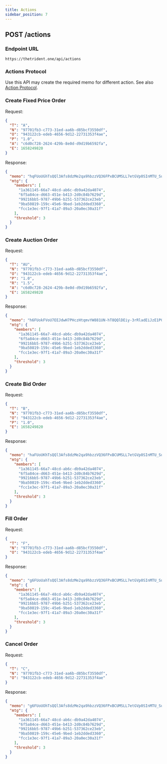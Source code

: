 ```yaml
---
title: Actions
sidebar_position: 7
---
```


## POST /actions

### Endpoint URL

```
https://thetrident.one/api/actions
```

### Actions Protocol

Use this API may create the required memo for different action. See also [Action Protocol](../guide/action-protocol.md).

### Create Fixed Price Order

Request:

```json
{
  "T": "A",
  "N": "97701fb3-c773-31ed-aa6b-d85bcf3550df",
  "O": "943122cb-edeb-4656-9d12-22731353f4ae",
  "P": "1.0",
  "A": "c6d0c728-2624-429b-8e0d-d9d19b6592fa",
  "E": 1658249820
}
```

Response:

```json
{
  "memo": "hqFUoUGhTsQQl3Afs8dzMe2qa9hbzzVQ36FPxBCUMSLL7etGVp0SInMTU_SuoVCjMS4woUHEEMbQxygmJEKbjg3Z0ZtlkvqhRc5i1uJc",
  "mtg": {
    "members": [
      "1a361145-66a7-48cd-ab6c-db9a42da4074",
      "6f5a84ce-d663-451e-b413-2d0c84b7629d",
      "99216bb5-9787-49b6-b251-537362ce23eb",
      "9ba50819-159c-45e6-9bed-1eb2dded3360",
      "fcc1e3ec-97f1-41a7-89a3-20a0ec30a31f"
    ],
    "threshold": 3
  }
}
```

### Create Auction Order

Request:

```json
{
  "T": "AU",
  "N": "97701fb3-c773-31ed-aa6b-d85bcf3550df",
  "O": "943122cb-edeb-4656-9d12-22731353f4ae",
  "P": "1.0",
  "R": "1.5",
  "A": "c6d0c728-2624-429b-8e0d-d9d19b6592fa",
  "E": 1658249820
}
```

Response:

```json
{
  "memo": "h6FUokFVoU7EEJdwH7PHczHtqmvYW881UN-hT8QQlDEiy-3rRladEiJzE1P0rqFQozEuMKFSozEuNaFBxBDG0McoJiRCm44N2dGbZZL6oUXOYtbiXA",
  "mtg": {
    "members": [
      "1a361145-66a7-48cd-ab6c-db9a42da4074",
      "6f5a84ce-d663-451e-b413-2d0c84b7629d",
      "99216bb5-9787-49b6-b251-537362ce23eb",
      "9ba50819-159c-45e6-9bed-1eb2dded3360",
      "fcc1e3ec-97f1-41a7-89a3-20a0ec30a31f"
    ],
    "threshold": 3
  }
}
```

### Create Bid Order

Request:

```json
{
  "T": "B",
  "N": "97701fb3-c773-31ed-aa6b-d85bcf3550df",
  "O": "943122cb-edeb-4656-9d12-22731353f4ae",
  "P": "1.0",
  "E": 1658249820
}
```

Response:

```json
{
  "memo": "haFUoUKhTsQQl3Afs8dzMe2qa9hbzzVQ36FPxBCUMSLL7etGVp0SInMTU_SuoVCjMS4woUXOYtbiXA",
  "mtg": {
    "members": [
      "1a361145-66a7-48cd-ab6c-db9a42da4074",
      "6f5a84ce-d663-451e-b413-2d0c84b7629d",
      "99216bb5-9787-49b6-b251-537362ce23eb",
      "9ba50819-159c-45e6-9bed-1eb2dded3360",
      "fcc1e3ec-97f1-41a7-89a3-20a0ec30a31f"
    ],
    "threshold": 3
  }
}
```

### Fill Order

Request:

```json
{
  "T": "F",
  "N": "97701fb3-c773-31ed-aa6b-d85bcf3550df",
  "O": "943122cb-edeb-4656-9d12-22731353f4ae"
}
```

Response:

```json
{
  "memo": "g6FUoUahTsQQl3Afs8dzMe2qa9hbzzVQ36FPxBCUMSLL7etGVp0SInMTU_Su",
  "mtg": {
    "members": [
      "1a361145-66a7-48cd-ab6c-db9a42da4074",
      "6f5a84ce-d663-451e-b413-2d0c84b7629d",
      "99216bb5-9787-49b6-b251-537362ce23eb",
      "9ba50819-159c-45e6-9bed-1eb2dded3360",
      "fcc1e3ec-97f1-41a7-89a3-20a0ec30a31f"
    ],
    "threshold": 3
  }
}
```

### Cancel Order

Request:

```json
{
  "T": "C",
  "N": "97701fb3-c773-31ed-aa6b-d85bcf3550df",
  "O": "943122cb-edeb-4656-9d12-22731353f4ae"
}
```

Response:

```json
{
  "memo": "g6FUoUOhTsQQl3Afs8dzMe2qa9hbzzVQ36FPxBCUMSLL7etGVp0SInMTU_Su",
  "mtg": {
    "members": [
      "1a361145-66a7-48cd-ab6c-db9a42da4074",
      "6f5a84ce-d663-451e-b413-2d0c84b7629d",
      "99216bb5-9787-49b6-b251-537362ce23eb",
      "9ba50819-159c-45e6-9bed-1eb2dded3360",
      "fcc1e3ec-97f1-41a7-89a3-20a0ec30a31f"
    ],
    "threshold": 3
  }
}
```
